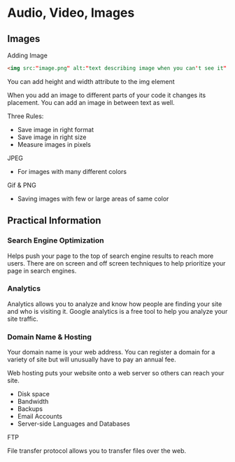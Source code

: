 # Audio, Video, Images
## Images
Adding Image
```html
<img src:"image.png" alt:"text describing image when you can't see it" tittle:"title of image typically shown when mouse hovers over"> 
```
You can add height and width attribute to the img element

When you add an image to different parts of your code it changes its placement. You can add an image in between text as well.

Three Rules:
- Save image in right format
- Save image in right size
- Measure images in pixels

JPEG
- For images with many different colors

Gif & PNG
- Saving images with few or large areas of same color

## Practical Information
### Search Engine Optimization 
Helps push your page to the top of search engine results to reach more users. There are on screen and off screen techniques to help prioritize your page in search engines.

### Analytics 
Analytics allows you to analyze and know how people are finding your site and who is visiting it. Google analytics is a free tool to help you analyze your site traffic.

### Domain Name & Hosting
Your domain name is your web address. You can register a domain for a variety of site but will unusually have to pay an annual fee.

Web hosting puts your website onto a web server so others can reach your site.
- Disk space
- Bandwidth
- Backups
- Email Accounts
- Server-side Languages and Databases 

FTP

File transfer protocol allows you to transfer files over the web.